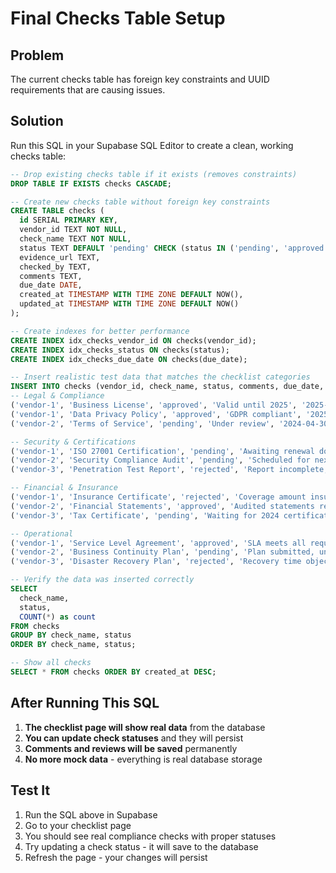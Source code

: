 # Final Checks Table Setup

## Problem
The current checks table has foreign key constraints and UUID requirements that are causing issues.

## Solution
Run this SQL in your Supabase SQL Editor to create a clean, working checks table:

```sql
-- Drop existing checks table if it exists (removes constraints)
DROP TABLE IF EXISTS checks CASCADE;

-- Create new checks table without foreign key constraints
CREATE TABLE checks (
  id SERIAL PRIMARY KEY,
  vendor_id TEXT NOT NULL,
  check_name TEXT NOT NULL,
  status TEXT DEFAULT 'pending' CHECK (status IN ('pending', 'approved', 'rejected')),
  evidence_url TEXT,
  checked_by TEXT,
  comments TEXT,
  due_date DATE,
  created_at TIMESTAMP WITH TIME ZONE DEFAULT NOW(),
  updated_at TIMESTAMP WITH TIME ZONE DEFAULT NOW()
);

-- Create indexes for better performance
CREATE INDEX idx_checks_vendor_id ON checks(vendor_id);
CREATE INDEX idx_checks_status ON checks(status);
CREATE INDEX idx_checks_due_date ON checks(due_date);

-- Insert realistic test data that matches the checklist categories
INSERT INTO checks (vendor_id, check_name, status, comments, due_date, checked_by) VALUES
-- Legal & Compliance
('vendor-1', 'Business License', 'approved', 'Valid until 2025', '2025-12-31', 'admin-user'),
('vendor-1', 'Data Privacy Policy', 'approved', 'GDPR compliant', '2025-06-30', 'admin-user'),
('vendor-2', 'Terms of Service', 'pending', 'Under review', '2024-04-30', NULL),

-- Security & Certifications  
('vendor-1', 'ISO 27001 Certification', 'pending', 'Awaiting renewal documentation', '2024-03-15', NULL),
('vendor-2', 'Security Compliance Audit', 'pending', 'Scheduled for next month', '2024-04-15', NULL),
('vendor-3', 'Penetration Test Report', 'rejected', 'Report incomplete, missing executive summary', '2024-02-28', 'security-admin'),

-- Financial & Insurance
('vendor-1', 'Insurance Certificate', 'rejected', 'Coverage amount insufficient - need $2M minimum', '2024-02-28', 'finance-admin'),
('vendor-2', 'Financial Statements', 'approved', 'Audited statements received and verified', '2024-12-31', 'finance-admin'),
('vendor-3', 'Tax Certificate', 'pending', 'Waiting for 2024 certificate', '2024-05-15', NULL),

-- Operational
('vendor-1', 'Service Level Agreement', 'approved', 'SLA meets all requirements', '2025-01-31', 'ops-admin'),
('vendor-2', 'Business Continuity Plan', 'pending', 'Plan submitted, under review', '2024-06-30', NULL),
('vendor-3', 'Disaster Recovery Plan', 'rejected', 'Recovery time objectives too long', '2024-03-31', 'ops-admin');

-- Verify the data was inserted correctly
SELECT 
  check_name,
  status,
  COUNT(*) as count
FROM checks 
GROUP BY check_name, status
ORDER BY check_name, status;

-- Show all checks
SELECT * FROM checks ORDER BY created_at DESC;
```

## After Running This SQL

1. **The checklist page will show real data** from the database
2. **You can update check statuses** and they will persist
3. **Comments and reviews will be saved** permanently
4. **No more mock data** - everything is real database storage

## Test It

1. Run the SQL above in Supabase
2. Go to your checklist page
3. You should see real compliance checks with proper statuses
4. Try updating a check status - it will save to the database
5. Refresh the page - your changes will persist
